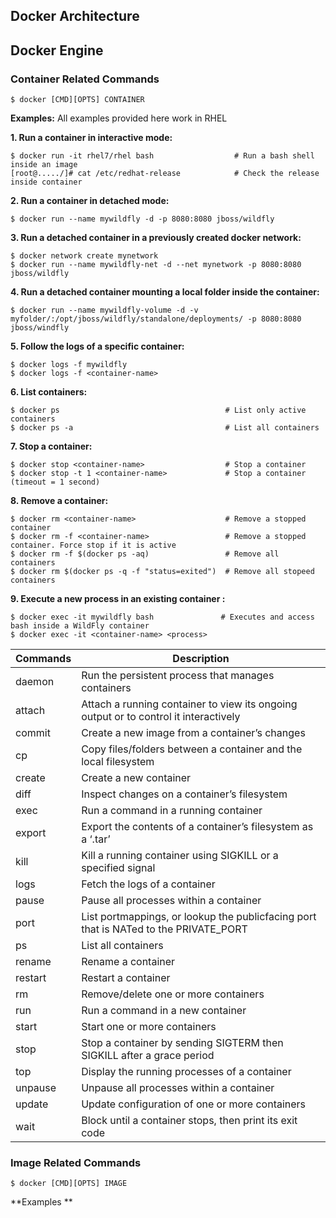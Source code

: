 ## Docker Architecture

## Docker Engine

### Container Related Commands
    $ docker [CMD][OPTS] CONTAINER
    
**Examples:**
    All examples provided here work in RHEL
    
**1. Run a container in interactive mode:**
     
    $ docker run -it rhel7/rhel bash                  # Run a bash shell inside an image
    [root@...../]# cat /etc/redhat-release            # Check the release inside container
    
 **2. Run a container in detached mode:**
      
    $ docker run --name mywildfly -d -p 8080:8080 jboss/wildfly
      
**3. Run a detached container in a previously created docker network:**
      
    $ docker network create mynetwork
    $ docker run --name mywildfly-net -d --net mynetwork -p 8080:8080 jboss/wildfly
      
**4. Run a detached container mounting a local folder inside the container:**
  
    $ docker run --name mywildfly-volume -d -v myfolder/:/opt/jboss/wildfly/standalone/deployments/ -p 8080:8080 jboss/windfly
      
**5. Follow the logs of a specific container:**
      
    $ docker logs -f mywildfly
    $ docker logs -f <container-name>
      
**6. List containers:**
      
    $ docker ps                                     # List only active containers
    $ docker ps -a                                  # List all containers
      
**7. Stop a container:**
     
    $ docker stop <container-name>                  # Stop a container
    $ docker stop -t 1 <container-name>             # Stop a container (timeout = 1 second)
      
**8. Remove a container:**
  
    $ docker rm <container-name>                    # Remove a stopped container
    $ docker rm -f <container-name>                 # Remove a stopped container. Force stop if it is active
    $ docker rm -f $(docker ps -aq)                 # Remove all containers
    $ docker rm $(docker ps -q -f "status=exited")  # Remove all stopeed containers
    
**9. Execute a new process in an existing container :**
    
    $ docker exec -it mywildfly bash               # Executes and access bash inside a WildFly container
    $ docker exec -it <container-name> <process>
       
| Commands | Description |
| --------- | ---------- |
| daemon        | Run the persistent process that manages containers |                                                              
| attach        | Attach a running container to view its ongoing output or to control it interactively |
| commit        | Create a new image from a container’s changes |
| cp            | Copy files/folders between a container and the local filesystem |
| create        | Create a new container |
| diff          | Inspect changes on a container’s filesystem |
|exec           | Run a command in a running container |
| export        | Export the contents of a container’s filesystem as a ‘.tar’|  archive |
| kill          | Kill a running container using SIGKILL or a specified signal |
| logs          | Fetch the logs of a container |
| pause         | Pause all processes within a container |
| port          | List portmappings, or lookup the publicfacing port that is NATed to the PRIVATE_PORT |
| ps            | List all containers |
| rename        | Rename a container |
| restart       | Restart a container |
| rm            | Remove/delete one or more containers |
| run           | Run a command in a new container |
| start         | Start one or more containers |
| stop          | Stop a container by sending SIGTERM then SIGKILL after a grace period |
| top           | Display the running processes of a container |
| unpause       | Unpause all processes within a container |
| update        | Update configuration of one or more containers |
| wait          | Block until a container stops, then print its exit code |


### Image Related Commands

    $ docker [CMD][OPTS] IMAGE
  
**Examples **


